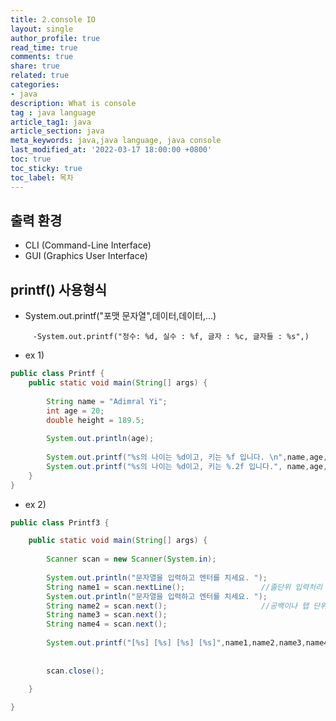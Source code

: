 ```yaml
---
title: 2.console IO
layout: single
author_profile: true
read_time: true
comments: true
share: true
related: true
categories:
- java
description: What is console
tag : java language
article_tag1: java
article_section: java
meta_keywords: java,java language, java console
last_modified_at: '2022-03-17 18:00:00 +0800'
toc: true
toc_sticky: true
toc_label: 목차
---
```


## 출력 환경
*  CLI (Command-Line Interface)
*  GUI (Graphics User Interface)

## printf() 사용형식

*  System.out.printf("포맷 문자열",데이터,데이터,...)

```
     -System.out.printf("정수: %d, 실수 : %f, 글자 : %c, 글자들 : %s",)
```        

* ex 1)

```java
public class Printf {
	public static void main(String[] args) {
		
		String name = "Adimral Yi";
		int age = 20;
		double height = 189.5;
		
		System.out.println(age);
		
		System.out.printf("%s의 나이는 %d이고, 키는 %f 입니다. \n",name,age,height);
		System.out.printf("%s의 나이는 %d이고, 키는 %.2f 입니다.", name,age,height);
	}
}
```

* ex 2)

```java
public class Printf3 {

	public static void main(String[] args) {
		
		Scanner scan = new Scanner(System.in);
		
		System.out.println("문자열을 입력하고 엔터를 치세요. ");
		String name1 = scan.nextLine();					//줄단위 입력처리
		System.out.println("문자열을 입력하고 엔터를 치세요. ");
		String name2 = scan.next();						//공백이나 탭 단위 처리
		String name3 = scan.next();
		String name4 = scan.next();
		
		System.out.printf("[%s] [%s] [%s] [%s]",name1,name2,name3,name4);
		
		
		scan.close();
		
	}

}
```